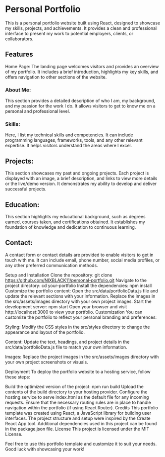 # Personal Portfolio

This is a personal portfolio website built using React, designed to showcase my skills, projects, and achievements. It provides a clean and professional interface to present my work to potential employers, clients, or collaborators.

## Features
Home Page: The landing page welcomes visitors and provides an overview of my portfolio. It includes a brief introduction, highlights my key skills, and offers navigation to other sections of the website.

### About Me: 
This section provides a detailed description of who I am, my background, and my passion for the work I do. It allows visitors to get to know me on a personal and professional level.

### Skills: 
Here, I list my technical skills and competencies. It can include programming languages, frameworks, tools, and any other relevant expertise. It helps visitors understand the areas where I excel.

## Projects: 
This section showcases my past and ongoing projects. Each project is displayed with an image, a brief description, and links to view more details or the live/demo version. It demonstrates my ability to develop and deliver successful projects.

## Education: 
This section highlights my educational background, such as degrees earned, courses taken, and certifications obtained. It establishes my foundation of knowledge and dedication to continuous learning.

## Contact: 
A contact form or contact details are provided to enable visitors to get in touch with me. It can include email, phone number, social media profiles, or any other preferred communication methods.

Setup and Installation
Clone the repository: git clone https://github.com/NIXBLACK11/personal-portfolio.git
Navigate to the project directory: cd your-portfolio
Install the dependencies: npm install
Customize the portfolio content:
Open the src/data/portfolioData.js file and update the relevant sections with your information.
Replace the images in the src/assets/images directory with your own project images.
Start the development server: npm start
Open your browser and visit http://localhost:3000 to view your portfolio.
Customization
You can customize the portfolio to reflect your personal branding and preferences:

Styling: Modify the CSS styles in the src/styles directory to change the appearance and layout of the portfolio.

Content: Update the text, headings, and project details in the src/data/portfolioData.js file to match your own information.

Images: Replace the project images in the src/assets/images directory with your own project screenshots or visuals.

Deployment
To deploy the portfolio website to a hosting service, follow these steps:

Build the optimized version of the project: npm run build
Upload the contents of the build directory to your hosting provider.
Configure the hosting service to serve index.html as the default file for any incoming requests.
Ensure that the necessary routing rules are in place to handle navigation within the portfolio (if using React Router).
Credits
This portfolio template was created using React, a JavaScript library for building user interfaces.
The project structure and setup were inspired by the Create React App tool.
Additional dependencies used in this project can be found in the package.json file.
License
This project is licensed under the MIT License.

Feel free to use this portfolio template and customize it to suit your needs. Good luck with showcasing your work!

